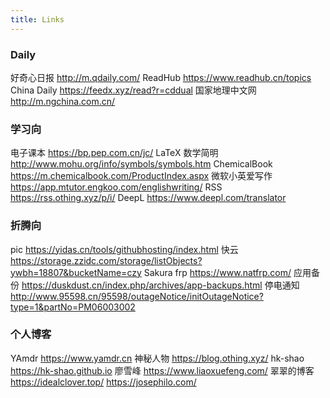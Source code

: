 ```yaml
---
title: Links
---
```

### Daily
好奇心日报 http://m.qdaily.com/
ReadHub https://www.readhub.cn/topics
China Daily https://feedx.xyz/read?r=cddual
国家地理中文网 http://m.ngchina.com.cn/
### 学习向
电子课本 https://bp.pep.com.cn/jc/
LaTeX 数学简明 http://www.mohu.org/info/symbols/symbols.htm
ChemicalBook https://m.chemicalbook.com/ProductIndex.aspx
微软小英爱写作 https://app.mtutor.engkoo.com/englishwriting/
RSS https://rss.othing.xyz/p/i/
DeepL https://www.deepl.com/translator
### 折腾向
pic https://yidas.cn/tools/githubhosting/index.html
快云 https://storage.zzidc.com/storage/listObjects?ywbh=18807&bucketName=czy
Sakura frp https://www.natfrp.com/
应用备份 https://duskdust.cn/index.php/archives/app-backups.html
停电通知 http://www.95598.cn/95598/outageNotice/initOutageNotice?type=1&partNo=PM06003002
### 个人博客
YAmdr https://www.yamdr.cn
神秘人物 https://blog.othing.xyz/
hk-shao https://hk-shao.github.io
廖雪峰 https://www.liaoxuefeng.com/
翠翠的博客 https://idealclover.top/
https://josephilo.com/
